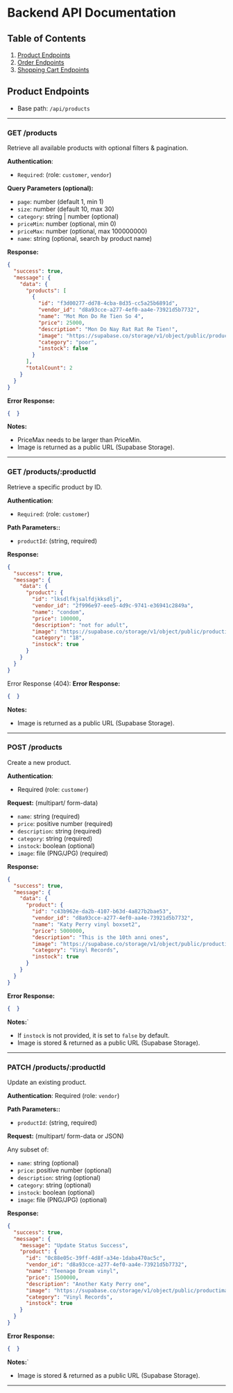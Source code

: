 # Backend API Documentation

## Table of Contents

1. [Product Endpoints](#product-endpoints)
2. [Order Endpoints](#order-endpoints)
3. [Shopping Cart Endpoints](#shoppingcart-endpoints)

## Product Endpoints
- Base path: `/api/products`

---
### GET /products
Retrieve all available products with optional filters & pagination.

**Authentication**: 
- `Required`: (role: `customer`, `vendor`)
  
**Query Parameters (optional):**
- `page`: number (default 1, min 1)
- `size`: number (default 10, max 30)
- `category`: string | number (optional)
- `priceMin`: number (optional, min 0)
- `priceMax`: number (optional, max 100000000)
- `name`: string (optional, search by product name)
  
**Response:**
```json
{
  "success": true,
  "message": {
    "data": {
      "products": [
        {
          "id": "f3d00277-dd78-4cba-8d35-cc5a25b6891d",
          "vendor_id": "d8a93cce-a277-4ef0-aa4e-73921d5b7732",
          "name": "Mot Mon Do Re Tien So 4",
          "price": 25000,
          "description": "Mon Do Nay Rat Rat Re Tien!",
          "image": "https://supabase.co/storage/v1/object/public/productimages/example.png",
          "category": "poor",
          "instock": false
        }
      ],
      "totalCount": 2
    }
  }
}
```
**Error Response:**
```json
{  }
```
**Notes:**
- PriceMax needs to be larger than PriceMin.
- Image is returned as a public URL (Supabase Storage).

---
### GET /products/:productId
Retrieve a specific product by ID.

**Authentication**: 
- `Required`: (role: `customer`)

**Path Parameters::**
- `productId`: (string, required)

**Response:**
```json
{
  "success": true,
  "message": {
    "data": {
      "product": {
        "id": "lksdlfkjsalfdjkksdlj",
        "vendor_id": "2f996e97-eee5-4d9c-9741-e36941c2849a",
        "name": "condom",
        "price": 100000,
        "description": "not for adult",
        "image": "https://supabase.co/storage/v1/object/public/productimages/PinkKondom.jpg",
        "category": "18",
        "instock": true
      }
    }
  }
}
```
Error Response (404):
**Error Response:**
```json
{  }
```
**Notes:**
- Image is returned as a public URL (Supabase Storage).

---
### POST /products
Create a new product. 

**Authentication**: 
- Required (role: `customer`)

**Request:** (multipart/ form-data)
- `name`: string (required)
- `price`: positive number (required)
- `description`: string (required)
- `category`: string (required)
- `instock`: boolean (optional)
- `image`: file (PNG/JPG) (required)

**Response:**
```json
{
  "success": true,
  "message": {
    "data": {
      "product": {
        "id": "c43b962e-da2b-4107-b63d-4a827b2bae53",
        "vendor_id": "d8a93cce-a277-4ef0-aa4e-73921d5b7732",
        "name": "Katy Perry vinyl boxset2",
        "price": 5000000,
        "description": "This is the 10th anni ones",
        "image": "https://supabase.co/storage/v1/object/public/productimages/41zu-8eZ80L.jpg",
        "category": "Vinyl Records",
        "instock": true
      }
    }
  }
}
```
**Error Response:**
```json
{  }
```
**Notes:**`
- If `instock` is not provided, it is set to `false` by default.
- Image is stored & returned as a public URL (Supabase Storage).

---
### PATCH /products/:productId
Update an existing product.

**Authentication**: 
Required (role: `vendor`)

**Path Parameters::**
- `productId`: (string, required)

**Request:** (multipart/ form-data or JSON)
    
Any subset of:
- `name`: string (optional)
- `price`: positive number (optional)
- `description`: string (optional)
- `category`: string (optional)
- `instock`: boolean (optional)
- `image`: file (PNG/JPG) (optional)

**Response:**
```json
{
  "success": true,
  "message": {
    "message": "Update Status Success",
    "product": {
      "id": "0c88e05c-39ff-4d8f-a34e-1daba470ac5c",
      "vendor_id": "d8a93cce-a277-4ef0-aa4e-73921d5b7732",
      "name": "Teenage Dream vinyl",
      "price": 1500000,
      "description": "Another Katy Perry one",
      "image": "https://supabase.co/storage/v1/object/public/productimages/images.jpg",
      "category": "Vinyl Records",
      "instock": true
    }
  }
}
```
**Error Response:**
```json
{  }
```
**Notes:**`
- Image is stored & returned as a public URL (Supabase Storage).
---
